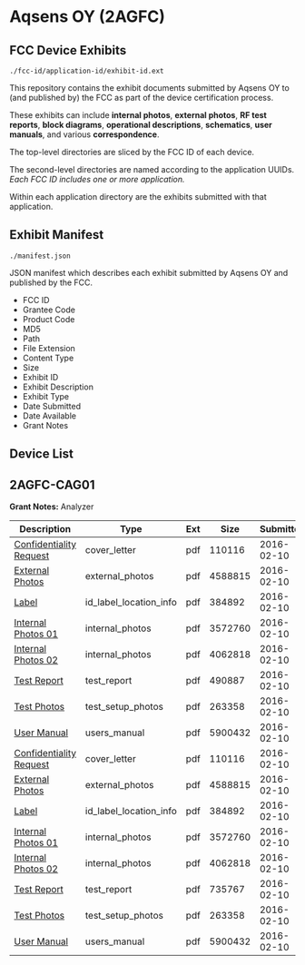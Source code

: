 # Aqsens OY (2AGFC)
## FCC Device Exhibits

```
./fcc-id/application-id/exhibit-id.ext
```

This repository contains the exhibit documents submitted by Aqsens OY to (and published by) the FCC as part of the device certification process.

These exhibits can include **internal photos**, **external photos**, **RF test reports**, **block diagrams**, **operational descriptions**, **schematics**, **user manuals**, and various **correspondence**.

The top-level directories are sliced by the FCC ID of each device.

The second-level directories are named according to the application UUIDs. *Each FCC ID includes one or more application.*

Within each application directory are the exhibits submitted with that application. 

## Exhibit Manifest

```
./manifest.json
```

JSON manifest which describes each exhibit submitted by Aqsens OY and published by the FCC.

- FCC ID
- Grantee Code
- Product Code
- MD5
- Path
- File Extension
- Content Type
- Size
- Exhibit ID
- Exhibit Description
- Exhibit Type
- Date Submitted
- Date Available
- Grant Notes

## Device List
## 2AGFC-CAG01
**Grant Notes:** Analyzer

| Description | Type | Ext | Size | Submitted | Available |
| ----------- | ---- | --- | ---- | --------- | --------- |
| [Confidentiality Request](2AGFC-CAG01/a561e906f65080bad3fbbad112008358/2900340.pdf) | cover_letter | pdf | 110116 | 2016-02-10 | 2016-02-11 |
| [External Photos](2AGFC-CAG01/a561e906f65080bad3fbbad112008358/2900342.pdf) | external_photos | pdf | 4588815 | 2016-02-10 | 2016-08-09 |
| [Label](2AGFC-CAG01/a561e906f65080bad3fbbad112008358/2900345.pdf) | id_label_location_info | pdf | 384892 | 2016-02-10 | 2016-02-11 |
| [Internal Photos 01](2AGFC-CAG01/a561e906f65080bad3fbbad112008358/2900343.pdf) | internal_photos | pdf | 3572760 | 2016-02-10 | 2016-08-09 |
| [Internal Photos 02](2AGFC-CAG01/a561e906f65080bad3fbbad112008358/2900344.pdf) | internal_photos | pdf | 4062818 | 2016-02-10 | 2016-08-09 |
| [Test Report](2AGFC-CAG01/a561e906f65080bad3fbbad112008358/2900350.pdf) | test_report | pdf | 490887 | 2016-02-10 | 2016-02-11 |
| [Test Photos](2AGFC-CAG01/a561e906f65080bad3fbbad112008358/2900351.pdf) | test_setup_photos | pdf | 263358 | 2016-02-10 | 2016-08-09 |
| [User Manual](2AGFC-CAG01/a561e906f65080bad3fbbad112008358/2900339.pdf) | users_manual | pdf | 5900432 | 2016-02-10 | 2016-08-09 |
| [Confidentiality Request](2AGFC-CAG01/1b2c70004d6bc8bb5afc84ffb269d4a0/2900340.pdf) | cover_letter | pdf | 110116 | 2016-02-10 | 2016-02-11 |
| [External Photos](2AGFC-CAG01/1b2c70004d6bc8bb5afc84ffb269d4a0/2900342.pdf) | external_photos | pdf | 4588815 | 2016-02-10 | 2016-08-09 |
| [Label](2AGFC-CAG01/1b2c70004d6bc8bb5afc84ffb269d4a0/2900345.pdf) | id_label_location_info | pdf | 384892 | 2016-02-10 | 2016-02-11 |
| [Internal Photos 01](2AGFC-CAG01/1b2c70004d6bc8bb5afc84ffb269d4a0/2900343.pdf) | internal_photos | pdf | 3572760 | 2016-02-10 | 2016-08-09 |
| [Internal Photos 02](2AGFC-CAG01/1b2c70004d6bc8bb5afc84ffb269d4a0/2900344.pdf) | internal_photos | pdf | 4062818 | 2016-02-10 | 2016-08-09 |
| [Test Report](2AGFC-CAG01/1b2c70004d6bc8bb5afc84ffb269d4a0/2900366.pdf) | test_report | pdf | 735767 | 2016-02-10 | 2016-02-11 |
| [Test Photos](2AGFC-CAG01/1b2c70004d6bc8bb5afc84ffb269d4a0/2900351.pdf) | test_setup_photos | pdf | 263358 | 2016-02-10 | 2016-08-09 |
| [User Manual](2AGFC-CAG01/1b2c70004d6bc8bb5afc84ffb269d4a0/2900339.pdf) | users_manual | pdf | 5900432 | 2016-02-10 | 2016-08-09 |
